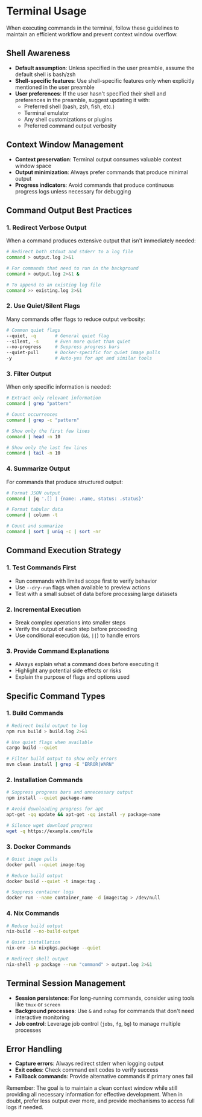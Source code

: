 # Terminal Usage

When executing commands in the terminal, follow these guidelines to maintain an efficient workflow and prevent context window overflow.

## Shell Awareness

- **Default assumption**: Unless specified in the user preamble, assume the default shell is bash/zsh
- **Shell-specific features**: Use shell-specific features only when explicitly mentioned in the user preamble
- **User preferences**: If the user hasn't specified their shell and preferences in the preamble, suggest updating it with:
  - Preferred shell (bash, zsh, fish, etc.)
  - Terminal emulator
  - Any shell customizations or plugins
  - Preferred command output verbosity

## Context Window Management

- **Context preservation**: Terminal output consumes valuable context window space
- **Output minimization**: Always prefer commands that produce minimal output
- **Progress indicators**: Avoid commands that produce continuous progress logs unless necessary for debugging

## Command Output Best Practices

### 1. Redirect Verbose Output

When a command produces extensive output that isn't immediately needed:

```bash
# Redirect both stdout and stderr to a log file
command > output.log 2>&1

# For commands that need to run in the background
command > output.log 2>&1 &

# To append to an existing log file
command >> existing.log 2>&1
```

### 2. Use Quiet/Silent Flags

Many commands offer flags to reduce output verbosity:

```bash
# Common quiet flags
--quiet, -q       # General quiet flag
--silent, -s      # Even more quiet than quiet
--no-progress     # Suppress progress bars
--quiet-pull      # Docker-specific for quiet image pulls
-y                # Auto-yes for apt and similar tools
```

### 3. Filter Output

When only specific information is needed:

```bash
# Extract only relevant information
command | grep "pattern"

# Count occurrences
command | grep -c "pattern"

# Show only the first few lines
command | head -n 10

# Show only the last few lines
command | tail -n 10
```

### 4. Summarize Output

For commands that produce structured output:

```bash
# Format JSON output
command | jq '.[] | {name: .name, status: .status}'

# Format tabular data
command | column -t

# Count and summarize
command | sort | uniq -c | sort -nr
```

## Command Execution Strategy

### 1. Test Commands First

- Run commands with limited scope first to verify behavior
- Use `--dry-run` flags when available to preview actions
- Test with a small subset of data before processing large datasets

### 2. Incremental Execution

- Break complex operations into smaller steps
- Verify the output of each step before proceeding
- Use conditional execution (`&&`, `||`) to handle errors

### 3. Provide Command Explanations

- Always explain what a command does before executing it
- Highlight any potential side effects or risks
- Explain the purpose of flags and options used

## Specific Command Types

### 1. Build Commands

```bash
# Redirect build output to log
npm run build > build.log 2>&1

# Use quiet flags when available
cargo build --quiet

# Filter build output to show only errors
mvn clean install | grep -E "ERROR|WARN"
```

### 2. Installation Commands

```bash
# Suppress progress bars and unnecessary output
npm install --quiet package-name

# Avoid downloading progress for apt
apt-get -qq update && apt-get -qq install -y package-name

# Silence wget download progress
wget -q https://example.com/file
```

### 3. Docker Commands

```bash
# Quiet image pulls
docker pull --quiet image:tag

# Reduce build output
docker build --quiet -t image:tag .

# Suppress container logs
docker run --name container_name -d image:tag > /dev/null
```

### 4. Nix Commands

```bash
# Reduce build output
nix-build --no-build-output

# Quiet installation
nix-env -iA nixpkgs.package --quiet

# Redirect shell output
nix-shell -p package --run "command" > output.log 2>&1
```

## Terminal Session Management

- **Session persistence**: For long-running commands, consider using tools like `tmux` or `screen`
- **Background processes**: Use `&` and `nohup` for commands that don't need interactive monitoring
- **Job control**: Leverage job control (`jobs`, `fg`, `bg`) to manage multiple processes

## Error Handling

- **Capture errors**: Always redirect stderr when logging output
- **Exit codes**: Check command exit codes to verify success
- **Fallback commands**: Provide alternative commands if primary ones fail

Remember: The goal is to maintain a clean context window while still providing all necessary information for effective development. When in doubt, prefer less output over more, and provide mechanisms to access full logs if needed.
